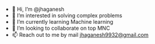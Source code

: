 - 👋 Hi, I’m @jhaganesh
- 👀 I’m interested in solving complex problems 
- 🌱 I’m currently learning Machine learning
- 💞️ I’m looking to collaborate on top MNC
- 📫 Reach out to me by mail jhaganesh9932@gmail.com

<!---
jhaganes/jhaganes is a ✨ special ✨ repository because its `README.md` (this file) appears on your GitHub profile.
You can click the Preview link to take a look at your changes.
--->

